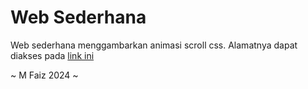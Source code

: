 # Web Sederhana

Web sederhana menggambarkan animasi scroll css. Alamatnya dapat diakses pada [link ini](https://darkshadowlho.github.io/dibimbing-dshadcard/) 

~ M Faiz 2024 ~
